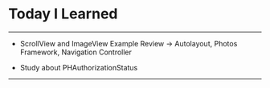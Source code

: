 # Today I Learned

---

- ScrollView and ImageView Example Review -> Autolayout, Photos Framework, Navigation Controller

- Study about PHAuthorizationStatus

---
